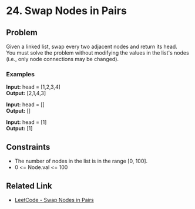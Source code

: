 # 24. Swap Nodes in Pairs

## Problem

Given a linked list, swap every two adjacent nodes and return its head.  
You must solve the problem without modifying the values in the list's nodes (i.e., only node connections may be changed).

### Examples

**Input:** head = [1,2,3,4]  
**Output:** [2,1,4,3]

**Input:** head = []  
**Output:** []

**Input:** head = [1]  
**Output:** [1]

## Constraints

- The number of nodes in the list is in the range [0, 100].
- 0 <= Node.val <= 100

## Related Link

- [LeetCode - Swap Nodes in Pairs](https://leetcode.com/problems/swap-nodes-in-pairs/)
